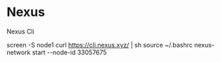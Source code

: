 # Nexus
Nexus Cli

screen -S node1
curl https://cli.nexus.xyz/ | sh
source ~/.bashrc
nexus-network start --node-id 33057675
